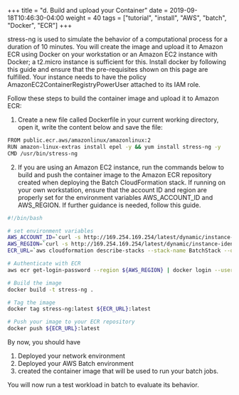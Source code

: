 +++
title = "d. Build and upload your Container"
date = 2019-09-18T10:46:30-04:00
weight = 40
tags = ["tutorial", "install", "AWS", "batch", "Docker", "ECR"]
+++

stress-ng is used to simulate the behavior of a computational process for a duration of 10 minutes. You will create the image and upload it to Amazon ECR using Docker on your workstation or an Amazon EC2 instance with Docker; a t2.micro instance is sufficient for this. Install docker by following this guide and ensure that the pre-requisites shown on this page are fulfilled. Your instance needs to have the policy AmazonEC2ContainerRegistryPowerUser attached to its IAM role.

Follow these steps to build the container image and upload it to Amazon ECR:

1. Create a new file called Dockerfile in your current working directory, open it, write the content below and save the file:


```bash
FROM public.ecr.aws/amazonlinux/amazonlinux:2
RUN amazon-linux-extras install epel -y && yum install stress-ng -y
CMD /usr/bin/stress-ng
```

2. If you are using an Amazon EC2 instance, run the commands below to build and push the container image to the Amazon ECR repository created when deploying the Batch CloudFormation stack. If running on your own workstation, ensure that the account ID and region are properly set for the environment variables AWS_ACCOUNT_ID and AWS_REGION. If further guidance is needed, follow this guide.


```bash
#!/bin/bash

# set environment variables
AWS_ACCOUNT_ID=`curl -s http://169.254.169.254/latest/dynamic/instance-identity/document|grep accountId| awk '{print $3}'|sed  's/"//g'|sed 's/,//g'` # or replace by your account ID
AWS_REGION=`curl -s http://169.254.169.254/latest/dynamic/instance-identity/document|grep region| awk '{print $3}'|sed  's/"//g'|sed 's/,//g'` # or replace by your region ID
ECR_URL=`aws cloudformation describe-stacks --stack-name BatchStack --query "Stacks[0].Outputs[?OutputKey=='ECRRepositoryUrl'].OutputValue" --output text --region ${AWS_REGION}`

# Authenticate with ECR
aws ecr get-login-password --region ${AWS_REGION} | docker login --username AWS --password-stdin ${AWS_ACCOUNT_ID}.dkr.ecr.${AWS_REGION}.amazonaws.com

# Build the image
docker build -t stress-ng .

# Tag the image
docker tag stress-ng:latest ${ECR_URL}:latest

# Push your image to your ECR repository
docker push ${ECR_URL}:latest
```

By now, you should have

1. Deployed your network environment
2. Deployed your AWS Batch environment
3. created the container image that will be used to run your batch jobs.

You will now run a test workload in batch to evaluate its behavior.

